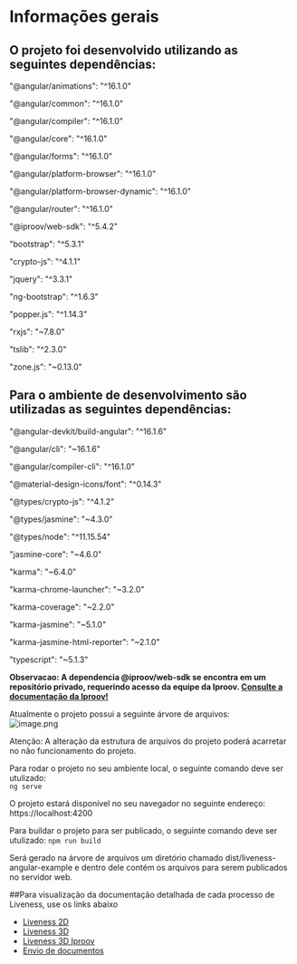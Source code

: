 # Informações gerais

## O projeto foi desenvolvido utilizando as seguintes dependências:

"@angular/animations": "^16.1.0" <br>

"@angular/common": "^16.1.0" <br>

"@angular/compiler": "^16.1.0" <br>

"@angular/core": "^16.1.0" <br>

"@angular/forms": "^16.1.0" <br>

"@angular/platform-browser": "^16.1.0" <br>

"@angular/platform-browser-dynamic": "^16.1.0" <br>

"@angular/router": "^16.1.0" <br>

"@iproov/web-sdk": "^5.4.2"  <br>

"bootstrap": "^5.3.1" <br>

"crypto-js": "^4.1.1" <br>

"jquery": "^3.3.1" <br>

"ng-bootstrap": "^1.6.3" <br>

"popper.js": "^1.14.3" <br>

"rxjs": "~7.8.0" <br>

"tslib": "^2.3.0" <br>

"zone.js": "~0.13.0" <br>

## Para o ambiente de desenvolvimento são utilizadas as seguintes dependências:

"@angular-devkit/build-angular": "^16.1.6" <br>

"@angular/cli": "~16.1.6" <br>

"@angular/compiler-cli": "^16.1.0" <br>

"@material-design-icons/font": "^0.14.3" <br>

"@types/crypto-js": "^4.1.2" <br>

"@types/jasmine": "~4.3.0" <br>

"@types/node": "^11.15.54" <br>

"jasmine-core": "~4.6.0" <br>

"karma": "~6.4.0" <br>

"karma-chrome-launcher": "~3.2.0" <br>

"karma-coverage": "~2.2.0" <br>

"karma-jasmine": "~5.1.0" <br>

"karma-jasmine-html-reporter": "~2.1.0" <br>

"typescript": "~5.1.3" <br>

**Observacao: A dependencia @iproov/web-sdk se encontra em um repositório privado, requerindo acesso da equipe da Iproov. [Consulte a documentação da Iproov!](https://github.com/iProov/web)**

Atualmente o projeto possui a seguinte árvore de arquivos:
<br>
![image.png](https://i.ibb.co/s5QmpCm/image.png)

Atenção: A alteração da estrutura de arquivos do projeto poderá acarretar no não funcionamento do projeto.

Para rodar o projeto no seu ambiente local, o seguinte comando deve ser utulizado:
<br>
`ng serve`

O projeto estará disponível no seu navegador no seguinte endereço:
<br>
https://localhost:4200

Para buildar o projeto para ser publicado, o seguinte comando deve ser utulizado:
`npm run build`

Será gerado na árvore de arquivos um diretório chamado dist/liveness-angular-example e dentro dele contém os arquivos para serem publicados no servidor web.

##Para visualização da documentação detalhada de cada processo de Liveness, use os links abaixo

- [Liveness 2D](https://github.com/oititec/liveness-angular-example/blob/main/src/app/liveness2d/README.md)
- [Liveness 3D](https://github.com/oititec/liveness-angular-example/blob/main/src/app/liveness3d/README.md)
- [Liveness 3D Iproov](https://github.com/oititec/liveness-angular-example/blob/main/src/app/iproov/README.md)
- [Envio de documentos](https://github.com/oititec/liveness-angular-example/blob/main/src/app/senddocument/README.md)
